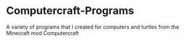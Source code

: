 # Computercraft-Programs
A variety of programs that I created for computers and turtles from the Minecraft mod Computercraft
